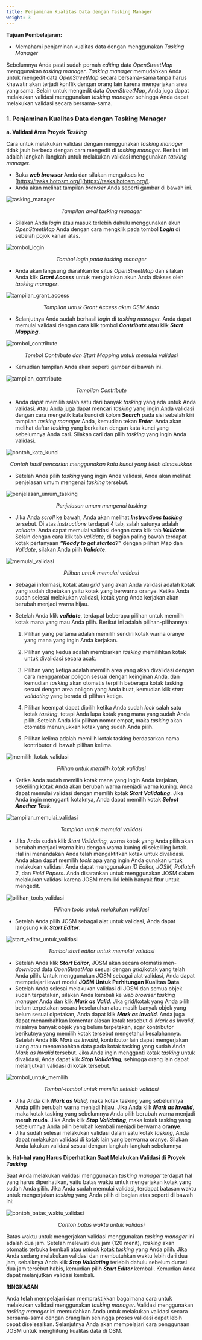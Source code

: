 ```yaml
---
title: Penjaminan Kualitas Data dengan Tasking Manager
weight: 3
---
```



**Tujuan Pembelajaran:**

*   Memahami penjaminan kualitas data dengan menggunakan _Tasking Manager_

Sebelumnya Anda pasti sudah pernah _editing_ data _OpenStreetMap_ menggunakan _tasking manager_. _Tasking manager_ memudahkan Anda untuk mengedit data _OpenStreetMap_ secara bersama-sama tanpa harus khawatir akan terjadi konflik dengan orang lain karena mengerjakan area yang sama. Selain untuk mengedit data _OpenStreetMap_, Anda juga dapat melakukan validasi menggunakan _tasking manager_ sehingga Anda dapat melakukan validasi secara bersama-sama.

### 1. Penjaminan Kualitas Data dengan Tasking Manager

**a. Validasi Area Proyek _Tasking_**

Cara untuk melakukan validasi dengan menggunakan _tasking manager_ tidak jauh berbeda dengan cara mengedit di _tasking manager_. Berikut ini adalah langkah-langkah untuk melakukan validasi menggunakan _tasking manager._

*   Buka **_web browser_** Anda dan silakan mengakses ke [https://tasks.hotosm.org/](https://tasks.hotosm.org/).
*   Anda akan melihat tampilan _browser_ Anda seperti gambar di bawah ini.

![tasking_manager](/pages/04-Data-Validation-and-Quality-Assurance/03-Penjaminan-Kualitas-Data-dengan-Tasking-Manager/images/0301_Tampilan_tasking_manager.png)
<p align="center"><i>Tampilan awal tasking manager</i><p align="center">

*   Silakan Anda _login_ atau masuk terlebih dahulu menggunakan akun _OpenStreetMap_ Anda  dengan cara mengklik pada tombol **_Login_** di sebelah pojok kanan atas.

![tombol_login](/pages/04-Data-Validation-and-Quality-Assurance/03-Penjaminan-Kualitas-Data-dengan-Tasking-Manager/images/0302_Tombol_login_pada_tasking_manager.png)
<p align="center"><i>Tombol login pada tasking manager</i><p align="center">

*   Anda akan langsung diarahkan ke  situs _OpenStreetMap_ dan silakan Anda klik **_Grant Access_** untuk mengizinkan akun Anda diakses oleh _tasking manager_.

![tampilan_grant_access](/pages/04-Data-Validation-and-Quality-Assurance/03-Penjaminan-Kualitas-Data-dengan-Tasking-Manager/images/0303_Tampilan_untuk_Grant_Access_akun_OSM_Anda.png)
<p align="center"><i>Tampilan untuk Grant Access akun OSM Anda</i><p align="center">

*   Selanjutnya Anda sudah berhasil _login_ di _tasking manager._ Anda dapat memulai validasi dengan cara klik tombol **_Contribute_** atau klik **_Start Mapping_**.

![tombol_contribute](/pages/04-Data-Validation-and-Quality-Assurance/03-Penjaminan-Kualitas-Data-dengan-Tasking-Manager/images/0304_Tombol_Contribute_dan_Start_Mapping_untuk_memulai_validasi.png)
<p align="center"><i>Tombol Contribute dan Start Mapping untuk memulai validasi</i><p align="center">

*    Kemudian tampilan Anda akan seperti gambar di bawah ini.

![tampilan_contribute](/pages/04-Data-Validation-and-Quality-Assurance/03-Penjaminan-Kualitas-Data-dengan-Tasking-Manager/images/0305_Tampilan_Contribute.png)
<p align="center"><i>Tampilan Contribute</i><p align="center">

*   Anda dapat memilih salah satu dari banyak _tasking_ yang ada untuk Anda validasi. Atau Anda juga dapat mencari _tasking_ yang ingin Anda validasi dengan cara mengetik kata kunci di kolom **_Search_** pada sisi sebelah kiri tampilan _tasking manager_ Anda, kemudian tekan **_Enter_**. Anda akan melihat daftar _tasking_ yang berkaitan dengan kata kunci yang sebelumnya Anda cari. Silakan cari dan pilih _tasking_ yang ingin Anda validasi.

![contoh_kata_kunci](/pages/04-Data-Validation-and-Quality-Assurance/03-Penjaminan-Kualitas-Data-dengan-Tasking-Manager/images/0306_Contoh_hasil_pencarian_menggunakan_kata_kunci_yang_telah_dimasukkan.png)
<p align="center"><i>Contoh hasil pencarian menggunakan kata kunci yang telah dimasukkan</i><p align="center">

*   Setelah Anda pilih _tasking_ yang ingin Anda validasi, Anda akan melihat penjelasan umum mengenai _tasking_ tersebut.

![penjelasan_umum_tasking](/pages/04-Data-Validation-and-Quality-Assurance/03-Penjaminan-Kualitas-Data-dengan-Tasking-Manager/images/0307_Penjelasan_umum_mengenai_tasking.png)
<p align="center"><i>Penjelasan umum mengenai tasking</i><p align="center">

*   Jika Anda _scroll_ ke bawah, Anda akan melihat **_Instructions tasking_** tersebut. Di atas _instructions_ terdapat 4 tab, salah satunya adalah _validate_. Anda dapat memulai validasi dengan cara klik tab **_Validate_**. Selain dengan cara klik tab _validate_, di bagian paling bawah terdapat kotak pertanyaan **_“Ready to get started?”_** dengan pilihan Map dan _Validate_, silakan Anda pilih  **_Validate_**.

![memulai_validasi](/pages/04-Data-Validation-and-Quality-Assurance/03-Penjaminan-Kualitas-Data-dengan-Tasking-Manager/images/0308_Pilihan_untuk_memulai_validasi.png)
<p align="center"><i>Pilihan untuk memulai validasi</i><p align="center">


*   Sebagai informasi, kotak atau _grid_ yang akan Anda validasi adalah kotak yang sudah dipetakan yaitu kotak yang berwarna oranye. Ketika Anda sudah selesai melakukan validasi, kotak yang Anda kerjakan akan berubah menjadi warna hijau.

*   Setelah Anda klik **_validate_**, terdapat beberapa pilihan untuk memilih kotak mana yang mau Anda pilih. Berikut ini adalah pilihan-pilihannya:

    1. Pilihan yang pertama adalah memilih sendiri kotak warna oranye yang mana yang ingin Anda kerjakan. 

    2. Pilihan yang kedua adalah membiarkan _tasking_ memilihkan kotak untuk divalidasi secara acak. 

    3. Pilihan yang ketiga adalah memilih area yang akan divalidasi dengan cara menggambar poligon sesuai dengan keinginan Anda, dan kemudian _tasking_ akan otomatis terpilih beberapa kotak tasking sesuai dengan area poligon yang Anda buat, kemudian klik _start validating_ yang berada di pilihan ketiga.

    4. Pilihan keempat dapat dipilih ketika Anda sudah _lock_ salah satu kotak _tasking_, tetapi Anda lupa kotak yang mana yang sudah Anda pilih. Setelah Anda klik pilihan nomor empat, maka _tasking_ akan otomatis menunjukkan kotak yang sudah Anda pilih.

    5. Pilihan kelima adalah memilih kotak tasking berdasarkan nama kontributor di bawah pilihan kelima.

![memilih_kotak_validasi](/pages/04-Data-Validation-and-Quality-Assurance/03-Penjaminan-Kualitas-Data-dengan-Tasking-Manager/images/0309_Pilihan_untuk_memilih_kotak_validasi.png)
<p align="center"><i>Pilihan untuk memilih kotak validasi</i><p align="center">

*   Ketika Anda sudah memilih kotak mana yang ingin Anda kerjakan, sekeliling kotak Anda akan berubah warna menjadi warna kuning. Anda dapat memulai validasi dengan memilih kotak **_Start Validating_**. Jika Anda ingin mengganti kotaknya, Anda dapat memilih kotak **_Select Another Task_**.

![tampilan_memulai_validasi](/pages/04-Data-Validation-and-Quality-Assurance/03-Penjaminan-Kualitas-Data-dengan-Tasking-Manager/images/0310_Tampilan_untuk_memulai_validasi.png)
<p align="center"><i>Tampilan untuk memulai validasi</i><p align="center">

*   Jika Anda sudah klik _Start Validating_, warna kotak yang Anda pilih akan berubah menjadi warna biru dengan warna kuning di sekeliling kotak. Hal ini menandakan Anda telah mengaktifkan kotak untuk divalidasi. Anda akan dapat memilih _tools_ apa yang ingin Anda gunakan untuk melakukan validasi. Anda dapat menggunakan _iD Editor, JOSM, Potlatch 2_, dan _Field Papers_. Anda disarankan untuk menggunakan JOSM dalam melakukan validasi karena JOSM memiliki lebih banyak fitur untuk mengedit.

![pilihan_tools_validasi](/pages/04-Data-Validation-and-Quality-Assurance/03-Penjaminan-Kualitas-Data-dengan-Tasking-Manager/images/0311_Pilihan_tools_untuk_melakukan_validasi.png)
<p align="center"><i>Pilihan tools untuk melakukan validasi</i><p align="center">

*   Setelah Anda pilih JOSM sebagai alat untuk validasi, Anda dapat langsung klik **_Start Editor_**. 

![start_editor_untuk_validasi](/pages/04-Data-Validation-and-Quality-Assurance/03-Penjaminan-Kualitas-Data-dengan-Tasking-Manager/images/0312_Tombol_start_editor_untuk_memulai_validasi.png)
<p align="center"><i>Tombol start editor untuk memulai validasi</i><p align="center">

*   Setelah Anda klik **_Start Editor_**, JOSM akan secara otomatis men-_download_ data _OpenStreetMap_ sesuai dengan _grid_/kotak yang telah Anda pilih. Untuk menggunakan JOSM sebagai alat validasi, Anda dapat mempelajari lewat modul **JOSM Untuk Perhitungan Kualitas Data**.
*   Setelah Anda selesai melakukan validasi di JOSM dan semua objek sudah terpetakan, silakan Anda kembali ke _web browser tasking manager_ Anda dan klik **_Mark as Valid_**. Jika grid/kotak yang Anda pilih belum terpetakan secara keseluruhan atau masih banyak objek yang belum sesuai dipetakan, Anda dapat klik **_Mark as Invalid_**. Anda juga dapat menambahkan komentar alasan kotak tersebut di _Mark as Invalid_, misalnya banyak objek yang belum terpetakan, agar kontributor berikutnya yang memilih kotak tersebut mengetahui kesalahannya. Setelah Anda klik _Mark as Invalid_, kontributor lain dapat mengerjakan ulang atau menambahkan data pada kotak tasking yang sudah Anda _Mark as Invalid_ tersebut. Jika Anda ingin mengganti kotak _tasking_ untuk divalidasi, Anda dapat klik **_Stop Validating_**, sehingga orang lain dapat melanjutkan validasi di kotak tersebut.

![tombol_untuk_memilih](/pages/04-Data-Validation-and-Quality-Assurance/03-Penjaminan-Kualitas-Data-dengan-Tasking-Manager/images/0313_Tombol_tombol_untuk_memilih_setelah_validasi.png)
<p align="center"><i>Tombol-tombol untuk memilih setelah validasi</i><p align="center">

*   Jika Anda klik **_Mark as Valid,_** maka kotak tasking yang sebelumnya Anda pilih berubah warna menjadi **hijau**. Jika Anda klik **_Mark as Invalid_**, maka kotak tasking yang sebelumnya Anda pilih berubah warna menjadi **merah muda**. Jika Anda klik **_Stop Validating_**, maka kotak tasking yang sebelumnya Anda pilih berubah kembali menjadi berwarna **oranye**.
*   Jika sudah selesai melakukan validasi dalam satu kotak _tasking_, Anda dapat melakukan validasi di kotak lain yang berwarna oranye. Silakan Anda lakukan validasi sesuai dengan langkah-langkah sebelumnya 

**b. Hal-hal yang Harus Diperhatikan Saat Melakukan Validasi di Proyek _Tasking_**

Saat Anda melakukan validasi menggunakan _tasking manager_ terdapat hal yang harus diperhatikan, yaitu batas waktu untuk mengerjakan kotak yang sudah Anda pilih. Jika Anda sudah memulai validasi, terdapat batasan waktu untuk mengerjakan _tasking_ yang Anda pilih di bagian atas seperti di bawah ini:

![contoh_batas_waktu_validasi](/pages/04-Data-Validation-and-Quality-Assurance/03-Penjaminan-Kualitas-Data-dengan-Tasking-Manager/images/0314_Contoh_batas_waktu_untuk_validasi.png)
<p align="center"><i>Contoh batas waktu untuk validasi</i><p align="center">

Batas waktu untuk mengerjakan validasi menggunakan _tasking manager_ ini adalah dua jam. Setelah melewati dua jam (120 menit), _tasking_ akan otomatis terbuka kembali atau _unlock_ kotak _tasking_ yang Anda pilih. Jika Anda sedang melakukan validasi dan membutuhkan waktu lebih dari dua jam, sebaiknya Anda klik **_Stop Validating_** terlebih dahulu sebelum durasi dua jam tersebut habis, kemudian pilih **_Start Editor_** kembali. Kemudian Anda dapat melanjutkan validasi kembali. 

**RINGKASAN**

Anda telah mempelajari dan mempraktikkan bagaimana cara untuk melakukan validasi menggunakan _tasking manager_. Validasi menggunakan _tasking manager_ ini memudahkan Anda untuk melakukan validasi secara bersama-sama dengan orang lain sehingga proses validasi dapat lebih cepat diselesaikan. Selanjutnya Anda akan mempelajari cara penggunaan JOSM untuk menghitung kualitas data di OSM.
